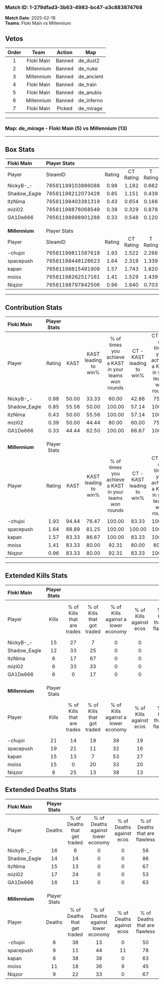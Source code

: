 ### Match ID: 1-279dfad3-3b63-4983-bc47-a3c883874768  
**Match Date**: 2025-02-18  
**Teams**: Floki Main vs Millennium  

## Vetos  

| Order | Team | Action | Map |
| :---: | :--: | :----: | --- |
| 1 | Floki Main | Banned | de_dust2 |
| 2 | Millennium | Banned | de_nuke |
| 3 | Millennium | Banned | de_ancient |
| 4 | Floki Main | Banned | de_train |
| 5 | Floki Main | Banned | de_anubis |
| 6 | Millennium | Banned | de_inferno |
| 7 | Floki Main | Picked | de_mirage |

---  

### **Map**: de_mirage - Floki Main (5) vs Millennium (13)  
---  

## Box Stats  

| **Floki Main** | Player Stats      |        |           |          |       |       |       |         |        |      |     |
| :- | :- | :-: | :-: | :-: | :-: | :-: | :-: | :-: | :-: | :-: | :-: |
| Player         | SteamID           | Rating | CT Rating | T Rating | KAST  |  ADR  | Kills | Assists | Deaths | K/D  | HS% |
| NickyB-_-      | 76561199103886088 |  0.98  |   1.182   |  0.662   | 50.00 | 92.2  |  15   |    2    |   16   | 0.94 | 73  |
| Shadow_Eagle   | 76561198212073428 |  0.85  |   1.151   |  0.439   | 55.56 | 68.7  |  12   |    1    |   14   | 0.86 | 33  |
| ItzNima        | 76561198403381319 |  0.43  |   0.654   |  0.166   | 50.00 | 44.9  |   6   |    3    |   15   | 0.40 | 66  |
| mizi02         | 76561198876068549 |  0.39  |   0.329   |  0.878   | 50.00 | 50.1  |   6   |    4    |   17   | 0.35 | 50  |
| GA1De666       | 76561198998901288 |  0.33  |   0.548   |  0.120   | 44.44 | 38.3  |   6   |    2    |   16   | 0.38 | 66  |
|                |                   |        |           |          |       |       |       |         |        |      |     |
|                |                   |        |           |          |       |       |       |         |        |      |     |
|                |                   |        |           |          |       |       |       |         |        |      |     |
| **Millennium** | Player Stats      |        |           |          |       |       |       |         |        |      |     |
| Player         | SteamID           | Rating | CT Rating | T Rating | KAST  |  ADR  | Kills | Assists | Deaths | K/D  | HS% |
| -chujoi        | 76561199811597618 |  1.93  |   1.522   |  2.266   | 94.44 | 118.4 |  21   |    5    |   8    | 2.63 | 42  |
| spacepush      | 76561198448128623 |  1.64  |   2.319   |  1.339   | 88.89 | 82.1  |  19   |    3    |   9    | 2.11 | 31  |
| kapan          | 76561198815491909 |  1.57  |   1.743   |  1.620   | 83.33 | 110.8 |  15   |   11    |   8    | 1.88 | 53  |
| moiss          | 76561198262517161 |  1.41  |   1.529   |  1.439   | 83.33 | 98.3  |  15   |    5    |   11   | 1.36 | 60  |
| Niqzor         | 76561198797842506 |  0.96  |   1.640   |  0.703   | 83.33 | 45.9  |   8   |    4    |   9    | 0.89 | 62  |
---  

## Contribution Stats  

| **Floki Main** | Player Stats |       |                      |                                                        |                           |                                                             |                          |                                                            |
| :- | :-: | :-: | :-: | :-: | :-: | :-: | :-: | :-: |
| Player         |    Rating    | KAST  | KAST leading to win% | % of times you achieve a KAST in your teams won rounds | CT - KAST leading to win% | CT - % of times you achieve a KAST in your teams won rounds | T - KAST leading to win% | T - % of times you achieve a KAST in your teams won rounds |
| NickyB-_-      |     0.98     | 50.00 |        33.33         |                         60.00                          |           42.86           |                            75.00                            |           0.00           |                            0.00                            |
| Shadow_Eagle   |     0.85     | 55.56 |        50.00         |                         100.00                         |           57.14           |                           100.00                            |          33.33           |                           100.00                           |
| ItzNima        |     0.43     | 50.00 |        55.56         |                         100.00                         |           57.14           |                           100.00                            |          50.00           |                           100.00                           |
| mizi02         |     0.39     | 50.00 |        44.44         |                         80.00                          |           60.00           |                            75.00                            |          25.00           |                           100.00                           |
| GA1De666       |     0.33     | 44.44 |        62.50         |                         100.00                         |           66.67           |                           100.00                            |          50.00           |                           100.00                           |
|                |              |       |                      |                                                        |                           |                                                             |                          |                                                            |
|                |              |       |                      |                                                        |                           |                                                             |                          |                                                            |
|                |              |       |                      |                                                        |                           |                                                             |                          |                                                            |
| **Millennium** | Player Stats |       |                      |                                                        |                           |                                                             |                          |                                                            |
| Player         |    Rating    | KAST  | KAST leading to win% | % of times you achieve a KAST in your teams won rounds | CT - KAST leading to win% | CT - % of times you achieve a KAST in your teams won rounds | T - KAST leading to win% | T - % of times you achieve a KAST in your teams won rounds |
| -chujoi        |     1.93     | 94.44 |        76.47         |                         100.00                         |           83.33           |                           100.00                            |          72.73           |                           100.00                           |
| spacepush      |     1.64     | 88.89 |        81.25         |                         100.00                         |          100.00           |                           100.00                            |          72.73           |                           100.00                           |
| kapan          |     1.57     | 83.33 |        86.67         |                         100.00                         |           83.33           |                           100.00                            |          88.89           |                           100.00                           |
| moiss          |     1.41     | 83.33 |        80.00         |                         92.31                          |           80.00           |                            80.00                            |          80.00           |                           100.00                           |
| Niqzor         |     0.96     | 83.33 |        80.00         |                         92.31                          |           83.33           |                           100.00                            |          77.78           |                           87.50                            |
---  

## Extended Kills Stats  

| **Floki Main** | Player Stats |                            |                            |                                    |                         |                              |                                 |                                       |                    |           |
| :- | :-: | :-: | :-: | :-: | :-: | :-: | :-: | :-: | :-: | :-: |
| Player         |    Kills     | % of Kills that are trades | % of Kills that got traded | % of Kills against a lower economy | % of Kills against ecos | % of Kills that are flawless | % of Kills that are close duels | % of Kills that are assisted by flash | Pistol Round Kills | AWP Kills |
| NickyB-_-      |      15      |             27             |             7              |                 0                  |            0            |              53              |                7                |                   0                   |         4          |     2     |
| Shadow_Eagle   |      12      |             33             |             25             |                 0                  |            0            |              58              |                0                |                   0                   |         1          |     6     |
| ItzNima        |      6       |             17             |             67             |                 0                  |            0            |              83              |                0                |                  17                   |         0          |     0     |
| mizi02         |      6       |             33             |             33             |                 0                  |            0            |              67              |                0                |                   0                   |         0          |     0     |
| GA1De666       |      6       |             0              |             17             |                 0                  |            0            |              50              |               33                |                   0                   |         0          |     0     |
|                |              |                            |                            |                                    |                         |                              |                                 |                                       |                    |           |
|                |              |                            |                            |                                    |                         |                              |                                 |                                       |                    |           |
|                |              |                            |                            |                                    |                         |                              |                                 |                                       |                    |           |
| **Millennium** | Player Stats |                            |                            |                                    |                         |                              |                                 |                                       |                    |           |
| Player         |    Kills     | % of Kills that are trades | % of Kills that got traded | % of Kills against a lower economy | % of Kills against ecos | % of Kills that are flawless | % of Kills that are close duels | % of Kills that are assisted by flash | Pistol Round Kills | AWP Kills |
| -chujoi        |      21      |             14             |             19             |                 38                 |           19            |              76              |                0                |                   0                   |         3          |     0     |
| spacepush      |      19      |             21             |             11             |                 32                 |           16            |              68              |                0                |                  11                   |         3          |     7     |
| kapan          |      15      |             13             |             7              |                 53                 |           27            |              60              |                7                |                   0                   |         1          |     0     |
| moiss          |      15      |             0              |             20             |                 33                 |           20            |              53              |                7                |                   7                   |         1          |     0     |
| Niqzor         |      8       |             25             |             13             |                 38                 |           13            |              50              |                0                |                   0                   |         2          |     0     |
## Extended Deaths Stats  

| **Floki Main** | Player Stats |                             |                                   |                          |                               |                            |                           |               |
| :- | :-: | :-: | :-: | :-: | :-: | :-: | :-: | :-: |
| Player         |    Deaths    | % of Deaths that get traded | % of Deaths against lower economy | % of Deaths against ecos | % of Deaths that are flawless | % of Deaths that are close | % of Deaths while blinded | Deaths to AWP |
| NickyB-_-      |      16      |              6              |                 0                 |            0             |              56               |             6              |             6             |       3       |
| Shadow_Eagle   |      14      |             14              |                 0                 |            0             |              86               |             0              |             7             |       1       |
| ItzNima        |      15      |             13              |                 0                 |            0             |              67               |             7              |             0             |       0       |
| mizi02         |      17      |             24              |                 0                 |            0             |              53               |             0              |             6             |       2       |
| GA1De666       |      16      |             13              |                 0                 |            0             |              63               |             0              |             0             |       1       |
|                |              |                             |                                   |                          |                               |                            |                           |               |
|                |              |                             |                                   |                          |                               |                            |                           |               |
|                |              |                             |                                   |                          |                               |                            |                           |               |
| **Millennium** | Player Stats |                             |                                   |                          |                               |                            |                           |               |
| Player         |    Deaths    | % of Deaths that get traded | % of Deaths against lower economy | % of Deaths against ecos | % of Deaths that are flawless | % of Deaths that are close | % of Deaths while blinded | Deaths to AWP |
| -chujoi        |      8       |             38              |                13                 |            0             |              50               |             0              |             0             |       4       |
| spacepush      |      9       |             11              |                44                 |            11            |              78               |             0              |             0             |       2       |
| kapan          |      8       |             38              |                38                 |            0             |              63               |             0              |             0             |       1       |
| moiss          |      11      |             18              |                36                 |            9             |              45               |             18             |             9             |       1       |
| Niqzor         |      9       |             22              |                33                 |            0             |              67               |             11             |             0             |       0       |
